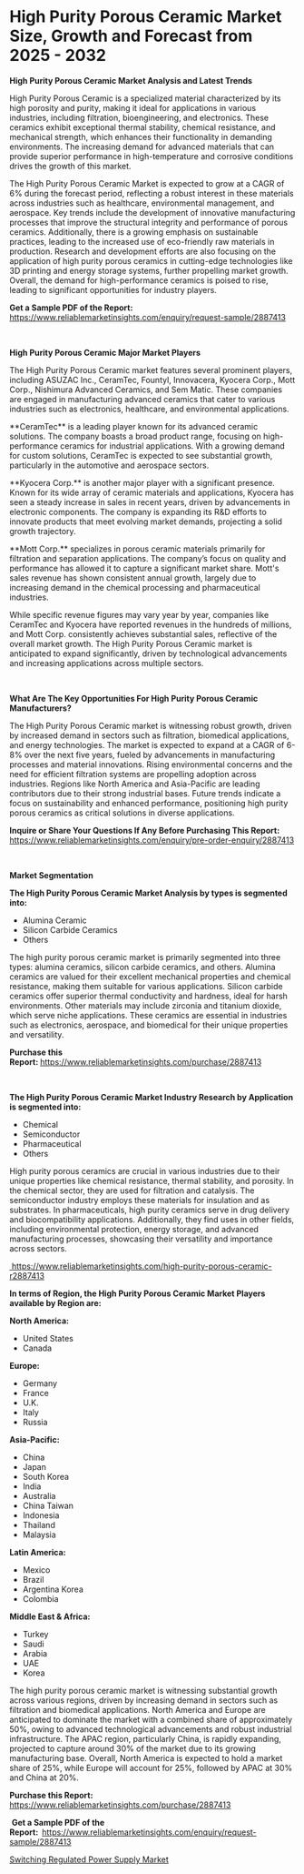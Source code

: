 <p><h1>High Purity Porous Ceramic Market Size, Growth and Forecast from 2025 - 2032</h1></p><p><strong>High Purity Porous Ceramic Market Analysis and Latest Trends</strong></p>
<p><p>High Purity Porous Ceramic is a specialized material characterized by its high porosity and purity, making it ideal for applications in various industries, including filtration, bioengineering, and electronics. These ceramics exhibit exceptional thermal stability, chemical resistance, and mechanical strength, which enhances their functionality in demanding environments. The increasing demand for advanced materials that can provide superior performance in high-temperature and corrosive conditions drives the growth of this market.</p><p>The High Purity Porous Ceramic Market is expected to grow at a CAGR of 6% during the forecast period, reflecting a robust interest in these materials across industries such as healthcare, environmental management, and aerospace. Key trends include the development of innovative manufacturing processes that improve the structural integrity and performance of porous ceramics. Additionally, there is a growing emphasis on sustainable practices, leading to the increased use of eco-friendly raw materials in production. Research and development efforts are also focusing on the application of high purity porous ceramics in cutting-edge technologies like 3D printing and energy storage systems, further propelling market growth. Overall, the demand for high-performance ceramics is poised to rise, leading to significant opportunities for industry players.</p></p>
<p><strong>Get a Sample PDF of the Report:&nbsp;</strong> <a href="https://www.reliablemarketinsights.com/enquiry/request-sample/2887413?utm_campaign=3015&utm_medium=2&utm_source=Github&utm_content=ia&utm_term=14032025&utm_id=high-purity-porous-ceramic">https://www.reliablemarketinsights.com/enquiry/request-sample/2887413</a></p>
<p>&nbsp;</p>
<p><strong>High Purity Porous Ceramic Major Market Players</strong></p>
<p><p>The High Purity Porous Ceramic market features several prominent players, including ASUZAC Inc., CeramTec, Fountyl, Innovacera, Kyocera Corp., Mott Corp., Nishimura Advanced Ceramics, and Sem Matic. These companies are engaged in manufacturing advanced ceramics that cater to various industries such as electronics, healthcare, and environmental applications.</p><p>**CeramTec** is a leading player known for its advanced ceramic solutions. The company boasts a broad product range, focusing on high-performance ceramics for industrial applications. With a growing demand for custom solutions, CeramTec is expected to see substantial growth, particularly in the automotive and aerospace sectors.</p><p>**Kyocera Corp.** is another major player with a significant presence. Known for its wide array of ceramic materials and applications, Kyocera has seen a steady increase in sales in recent years, driven by advancements in electronic components. The company is expanding its R&D efforts to innovate products that meet evolving market demands, projecting a solid growth trajectory.</p><p>**Mott Corp.** specializes in porous ceramic materials primarily for filtration and separation applications. The company’s focus on quality and performance has allowed it to capture a significant market share. Mott's sales revenue has shown consistent annual growth, largely due to increasing demand in the chemical processing and pharmaceutical industries.</p><p>While specific revenue figures may vary year by year, companies like CeramTec and Kyocera have reported revenues in the hundreds of millions, and Mott Corp. consistently achieves substantial sales, reflective of the overall market growth. The High Purity Porous Ceramic market is anticipated to expand significantly, driven by technological advancements and increasing applications across multiple sectors.</p></p>
<p>&nbsp;</p>
<p><strong>What Are The Key Opportunities For High Purity Porous Ceramic Manufacturers?</strong></p>
<p><p>The High Purity Porous Ceramic market is witnessing robust growth, driven by increased demand in sectors such as filtration, biomedical applications, and energy technologies. The market is expected to expand at a CAGR of 6-8% over the next five years, fueled by advancements in manufacturing processes and material innovations. Rising environmental concerns and the need for efficient filtration systems are propelling adoption across industries. Regions like North America and Asia-Pacific are leading contributors due to their strong industrial bases. Future trends indicate a focus on sustainability and enhanced performance, positioning high purity porous ceramics as critical solutions in diverse applications.</p></p>
<p><strong>Inquire or Share Your Questions If Any Before Purchasing This Report:</strong> <a href="https://www.reliablemarketinsights.com/enquiry/pre-order-enquiry/2887413?utm_campaign=3015&utm_medium=2&utm_source=Github&utm_content=ia&utm_term=14032025&utm_id=high-purity-porous-ceramic">https://www.reliablemarketinsights.com/enquiry/pre-order-enquiry/2887413</a></p>
<p>&nbsp;</p>
<p><strong>Market Segmentation</strong></p>
<p><strong>The High Purity Porous Ceramic Market Analysis by types is segmented into:</strong></p>
<p><ul><li>Alumina Ceramic</li><li>Silicon Carbide Ceramics</li><li>Others</li></ul></p>
<p><p>The high purity porous ceramic market is primarily segmented into three types: alumina ceramics, silicon carbide ceramics, and others. Alumina ceramics are valued for their excellent mechanical properties and chemical resistance, making them suitable for various applications. Silicon carbide ceramics offer superior thermal conductivity and hardness, ideal for harsh environments. Other materials may include zirconia and titanium dioxide, which serve niche applications. These ceramics are essential in industries such as electronics, aerospace, and biomedical for their unique properties and versatility.</p></p>
<p><strong>Purchase this Report:&nbsp;</strong><a href="https://www.reliablemarketinsights.com/purchase/2887413?utm_campaign=3015&utm_medium=2&utm_source=Github&utm_content=ia&utm_term=14032025&utm_id=high-purity-porous-ceramic">https://www.reliablemarketinsights.com/purchase/2887413</a></p>
<p>&nbsp;</p>
<p><strong>The High Purity Porous Ceramic Market Industry Research by Application is segmented into:</strong></p>
<p><ul><li>Chemical</li><li>Semiconductor</li><li>Pharmaceutical</li><li>Others</li></ul></p>
<p><p>High purity porous ceramics are crucial in various industries due to their unique properties like chemical resistance, thermal stability, and porosity. In the chemical sector, they are used for filtration and catalysis. The semiconductor industry employs these materials for insulation and as substrates. In pharmaceuticals, high purity ceramics serve in drug delivery and biocompatibility applications. Additionally, they find uses in other fields, including environmental protection, energy storage, and advanced manufacturing processes, showcasing their versatility and importance across sectors.</p></p>
<p><a href="https://www.reliablemarketinsights.com/high-purity-porous-ceramic-r2887413?utm_campaign=3015&utm_medium=2&utm_source=Github&utm_content=ia&utm_term=14032025&utm_id=high-purity-porous-ceramic">&nbsp;https://www.reliablemarketinsights.com/high-purity-porous-ceramic-r2887413</a></p>
<p><strong>In terms of Region, the High Purity Porous Ceramic Market Players available by Region are:</strong></p>
<p>
    <p> <strong> North America: </strong>
        <ul>
            <li>United States</li>
            <li>Canada</li>
        </ul>
        </p> 
    <p> <strong> Europe: </strong>
        <ul>
            <li>Germany</li>
            <li>France</li>
            <li>U.K.</li>
            <li>Italy</li>
            <li>Russia</li>
        </ul>
        </p> 
    <p> <strong> Asia-Pacific: </strong>
        <ul>
            <li>China</li>
            <li>Japan</li>
            <li>South Korea</li>
            <li>India</li>
            <li>Australia</li>
            <li>China Taiwan</li>
            <li>Indonesia</li>
            <li>Thailand</li>
            <li>Malaysia</li>
        </ul>
        </p> 
    <p> <strong> Latin America: </strong>
        <ul>
            <li>Mexico</li>
            <li>Brazil</li>
            <li>Argentina Korea</li>
            <li>Colombia</li>
        </ul>
        </p> 
    <p> <strong> Middle East & Africa: </strong>
        <ul>
            <li>Turkey</li>
            <li>Saudi</li>
            <li>Arabia</li>
            <li>UAE</li>
            <li>Korea</li>
        </ul>
    </p>
    </p>
<p><p>The high purity porous ceramic market is witnessing substantial growth across various regions, driven by increasing demand in sectors such as filtration and biomedical applications. North America and Europe are anticipated to dominate the market with a combined share of approximately 50%, owing to advanced technological advancements and robust industrial infrastructure. The APAC region, particularly China, is rapidly expanding, projected to capture around 30% of the market due to its growing manufacturing base. Overall, North America is expected to hold a market share of 25%, while Europe will account for 25%, followed by APAC at 30% and China at 20%.</p></p>
<p><strong>Purchase this Report: </strong><a href="https://www.reliablemarketinsights.com/purchase/2887413?utm_campaign=3015&utm_medium=2&utm_source=Github&utm_content=ia&utm_term=14032025&utm_id=high-purity-porous-ceramic">https://www.reliablemarketinsights.com/purchase/2887413</a></p>
<p>&nbsp;<strong>Get a Sample PDF of the Report:&nbsp;&nbsp;</strong><a href="https://www.reliablemarketinsights.com/enquiry/request-sample/2887413?utm_campaign=3015&utm_medium=2&utm_source=Github&utm_content=ia&utm_term=14032025&utm_id=high-purity-porous-ceramic">https://www.reliablemarketinsights.com/enquiry/request-sample/2887413</a></p>
<p><strong></strong></p>
<p><p><a href="https://github.com/saroarmaicky/Market-Research-Report-List-1/blob/main/switching-regulated-power-supply-market.md?utm_campaign=3015&utm_medium=2&utm_source=Github&utm_content=ia&utm_term=14032025&utm_id=high-purity-porous-ceramic">Switching Regulated Power Supply Market</a></p></p>